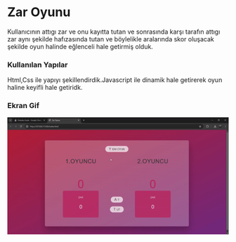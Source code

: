 <h1> Zar Oyunu </h1>

<p> Kullanıcının attıgı zar ve onu kayıtta tutan ve sonrasında karşı tarafın attıgı zar aynı şekilde hafızasında tutan ve böylelikle aralarında skor oluşacak şekilde oyun halinde eğlenceli hale getirmiş olduk.</p>

<h3>Kullanılan Yapılar</h3>

<p>Html,Css ile yapıyı şekillendirdik.Javascript 
ile dinamik hale getirerek oyun haline keyifli hale getiridk.</p>

<h3>Ekran Gif </h3>

![](zar.gif)
